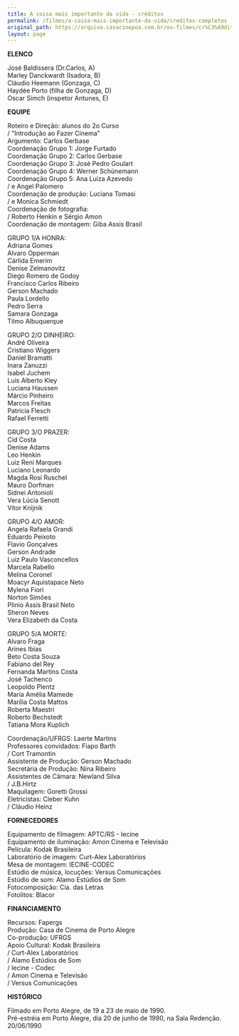 ```yaml
---
title: A coisa mais importante da vida - créditos
permalink: /filmes/a-coisa-mais-importante-da-vida/creditos-completos
original_path: https://arquivo.casacinepoa.com.br/os-filmes/cr%C3%A9ditos/coisa-mais-importante-da-vida.html
layout: page
---
```

**ELENCO**

José Baldissera (Dr.Carlos, A)\
Marley Danckwardt (Isadora, B)\
Cláudio Heemann (Gonzaga, C)\
Haydée Porto (filha de Gonzaga, D)\
Oscar Simch (inspetor Antunes, E)

**EQUIPE**

Roteiro e Direção: alunos do 2o Curso\
/ "Introdução ao Fazer Cinema"\
Argumento: Carlos Gerbase\
Coordenação Grupo 1: Jorge Furtado\
Coordenação Grupo 2: Carlos Gerbase\
Coordenação Grupo 3: José Pedro Goulart\
Coordenação Grupo 4: Werner Schünemann\
Coordenação Grupo 5: Ana Luiza Azevedo\
/ e Angel Palomero\
Coordenação de produção: Luciana Tomasi\
/ e Monica Schmiedt\
Coordenação de fotografia:\
/ Roberto Henkin e Sérgio Amon\
Coordenação de montagem: Giba Assis Brasil

GRUPO 1/A HONRA:\
Adriana Gomes\
Alvaro Opperman\
Cárlida Emerim\
Denise Zelmanovitz\
Diego Romero de Godoy\
Francisco Carlos Ribeiro\
Gerson Machado\
Paula Lordello\
Pedro Serra\
Samara Gonzaga\
Tilmo Albuquerque

GRUPO 2/O DINHEIRO:\
André Oliveira\
Cristiano Wiggers\
Daniel Bramatti\
Inara Zanuzzi\
Isabel Juchem\
Luis Alberto Kley\
Luciana Haussen\
Márcio Pinheiro\
Marcos Freitas\
Patrícia Flesch\
Rafael Ferretti

GRUPO 3/O PRAZER:\
Cid Costa\
Denise Adams\
Leo Henkin\
Luiz Reni Marques\
Luciano Leonardo\
Magda Rosi Ruschel\
Mauro Dorfman\
Sidnei Antonioli\
Vera Lúcia Senott\
Vitor Knijnik

GRUPO 4/O AMOR:\
Angela Rafaela Grandi\
Eduardo Peixoto\
Flavio Gonçalves\
Gerson Andrade\
Luiz Paulo Vasconcellos\
Marcela Rabello\
Melina Coronel\
Moacyr Aquistapace Neto\
Mylena Fiori\
Norton Simões\
Plinio Assis Brasil Neto\
Sheron Neves\
Vera Elizabeth da Costa

GRUPO 5/A MORTE:\
Alvaro Fraga\
Arines Ibias\
Beto Costa Souza\
Fabiano del Rey\
Fernanda Martins Costa\
José Tachenco\
Leopoldo Plentz\
Maria Amélia Mamede\
Marília Costa Mattos\
Roberta Maestri\
Roberto Bechstedt\
Tatiana Mora Kuplich

Coordenação/UFRGS: Laerte Martins\
Professores convidados: Fiapo Barth\
/ Cort Tramontin\
Assistente de Produção: Gerson Machado\
Secretária de Produção: Nina Ribeiro\
Assistentes de Câmara: Newland Silva\
/ J.B.Hirtz\
Maquilagem: Goretti Grossi\
Eletricistas: Cleber Kuhn\
/ Cláudio Heinz

**FORNECEDORES**

Equipamento de filmagem: APTC/RS - Iecine\
Equipamento de iluminação: Amon Cinema e Televisão\
Película: Kodak Brasileira\
Laboratório de imagem: Curt-Alex Laboratórios\
Mesa de montagem: IECINE-CODEC\
Estúdio de música, locuções: Versus Comunicações\
Estúdio de som: Alamo Estúdios de Som\
Fotocomposição: Cia. das Letras\
Fotolitos: Blacor

**FINANCIAMENTO**

Recursos: Fapergs\
Produção: Casa de Cinema de Porto Alegre\
Co-produção: UFRGS\
Apoio Cultural: Kodak Brasileira\
/ Curt-Alex Laboratórios\
/ Alamo Estúdios de Som\
/ Iecine - Codec\
/ Amon Cinema e Televisão\
/ Versus Comunicações

**HISTÓRICO**

Filmado em Porto Alegre, de 19 a 23 de maio de 1990.\
Pré-estréia em Porto Alegre, dia 20 de junho de 1990, na Sala Redenção.\
20/06/1990
